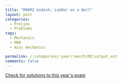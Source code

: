 ```yaml
---
title: "M00M2 &ndash; Ladder on a Wall"
layout: post
categories:
  - Prelims
  - Problems
tags:
  - Mechanics
  - M00
  - misc mechanics

permalink: /:categories/:year/:month/M2:output_ext
comments: false
---
```

<object data="2000M2M.pdf" type="application/pdf" width="100%" height="500"></object>
<div class="message"><a href='https://princetonprelim.com/prelim/5/'>Check for solutions to this year's exam</a></div>